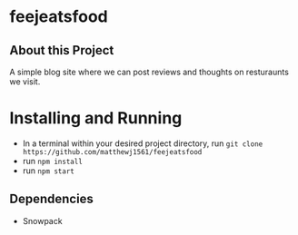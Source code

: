 # feejeatsfood

## About this Project
A simple blog site where we can post reviews and thoughts on resturaunts we visit. 

# Installing and Running
- In a terminal within your desired project directory, run `git clone https://github.com/matthewj1561/feejeatsfood`
- run `npm install`
- run `npm start` 

## Dependencies
- Snowpack


